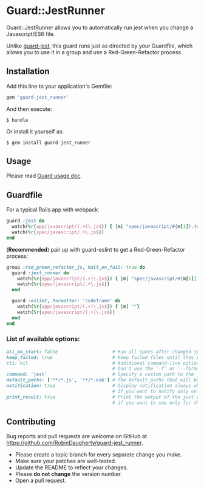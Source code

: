 # Guard::JestRunner

Guard::JestRunner allows you to automatically run jest when you change a Javascript/ES6 file.

Unlike [guard-jest](https://rubygems.org/gems/guard-jest), this guard runs just as directed by your Guardfile, which allows you to use it in a group and use a Red-Green-Refactor process.

## Installation

Add this line to your application's Gemfile:

```ruby
gem 'guard-jest_runner'
```

And then execute:

    $ bundle

Or install it yourself as:

    $ gem install guard-jest_runner

## Usage

Please read [Guard usage doc](https://github.com/guard/guard#readme).

## Guardfile

For a typical Rails app with webpack:

``` ruby
guard :jest do
  watch(%r{app/javascript/(.+)\.js$}) { |m| "spec/javascript/#{m[1]}.test.js" }
  watch(%r{spec/javascript/.+\.js$})
end
```

(**Recommended**) pair up with guard-eslint to get a Red-Green-Refactor process:

```ruby
group :red_green_refactor_js, halt_on_fail: true do
  guard :jest_runner do
    watch(%r{app/javascript/(.+)\.js$}) { |m| "spec/javascript/#{m[1]}.test.js" }
    watch(%r{spec/javascript/.+\.js$})
  end

  guard :eslint, formatter: 'codeframe' do
    watch(%r{app/javascript/(.+)\.js$}) { |m| ""}
    watch(%r{spec/javascript/(.+)\.js$})
  end
end
```

### List of available options:

``` ruby
all_on_start: false                    # Run all specs after changed specs pass.
keep_failed: true                      # Keep failed files until they pass (add them to new ones)
cli: nil                               # Additional command-line options to pass to jest.
                                       # Don't use the '-f' or '--format' option here.
command: 'jest'                        # Specify a custom path to the jest command.
default_paths: ['**/*.js', '**/*.es6'] # The default paths that will be used for "all_on_start".
notification: true                     # Display notification always when jest completes.
                                       # If you want to notify only on failure, set to :failed.
print_result: true                     # Print the output of the jest run. Set to :failed
                                       # if you want to see only for the failed runs
```

## Contributing

Bug reports and pull requests are welcome on GitHub at https://github.com/RobinDaugherty/guard-jest_runner.

* Please create a topic branch for every separate change you make.
* Make sure your patches are well-tested.
* Update the README to reflect your changes.
* Please **do not change** the version number.
* Open a pull request. 
